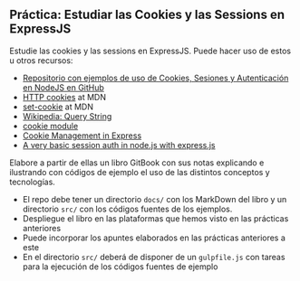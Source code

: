 ## Práctica: Estudiar las Cookies y las Sessions en ExpressJS

Estudie las cookies y las sessions en ExpressJS. 
Puede hacer uso de estos u otros recursos:

* [Repositorio con ejemplos de uso de Cookies, Sesiones y Autenticación en NodeJS en GitHub](https://github.com/ULL-ESIT-DSI-1617/express-cookies-examples)
* [HTTP cookies](https://developer.mozilla.org/en-US/docs/Web/HTTP/Cookies) at MDN
* [set-cookie](https://developer.mozilla.org/en-US/docs/Web/HTTP/Headers/Set-Cookie) at MDN
* [Wikipedia: Query String](https://en.wikipedia.org/wiki/Query_string)
* [cookie module](https://www.npmjs.com/package/cookie)
* [Cookie Management in Express](https://www.codementor.io/noddy/cookie-management-in-express-js-du107rmna) 
* [A very basic session auth in node.js with express.js](http://www.codexpedia.com/node-js/a-very-basic-session-auth-in-node-js-with-express-js/)


Elabore  a partir de ellas un libro GitBook con sus notas 
explicando e ilustrando con códigos de ejemplo el uso de las distintos conceptos y tecnologías.

* El repo debe tener un directorio `docs/` con los MarkDown del libro y un directorio
`src/` con los códigos fuentes de los ejemplos. 
* Despliegue el libro en las plataformas que hemos visto en las prácticas anteriores
* Puede incorporar los apuntes elaborados en las prácticas anteriores a este
* En el directorio `src/` deberá de disponer de un `gulpfile.js` con tareas para la ejecución de los códigos fuentes de ejemplo
